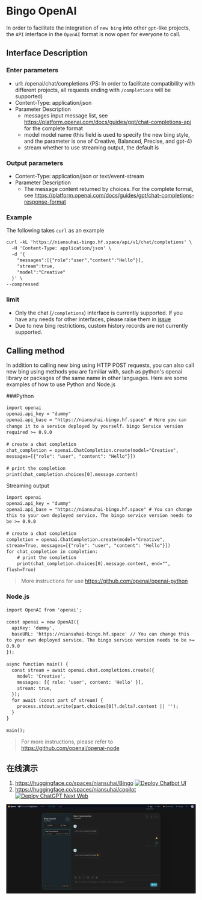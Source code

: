 # Bingo OpenAI

In order to facilitate the integration of `new bing` into other `gpt`-like projects, the `API` interface in the `OpenAI` format is now open for everyone to call.

## Interface Description
### Enter parameters
  * url: /openai/chat/completions (PS: In order to facilitate compatibility with different projects, all requests ending with `/completions` will be supported)
  * Content-Type: application/json
  * Parameter Description
     * messages input message list, see https://platform.openai.com/docs/guides/gpt/chat-completions-api for the complete format
     * model model name (this field is used to specify the new bing style, and the parameter is one of Creative, Balanced, Precise, and gpt-4)
     * stream whether to use streaming output, the default is
    
### Output parameters
   * Content-Type: application/json or text/event-stream
   * Parameter Description
     * The message content returned by choices. For the complete format, see https://platform.openai.com/docs/guides/gpt/chat-completions-response-format

### Example
The following takes `curl` as an example
```
curl -kL 'https://niansuhai-bingo.hf.space/api/v1/chat/completions' \
  -H 'Content-Type: application/json' \
  -d '{
    "messages":[{"role":"user","content":"Hello"}],
    "stream":true,
    "model":"Creative"
  }' \
--compressed
```

### limit
  * Only the chat (`/completions`) interface is currently supported. If you have any needs for other interfaces, please raise them in [issue](https://github.com/niansuhai/bingo/issues)
  * Due to new bing restrictions, custom history records are not currently supported.

## Calling method
In addition to calling new bing using HTTP POST requests, you can also call new bing using methods you are familiar with, such as python's openai library or packages of the same name in other languages. Here are some examples of how to use Python and Node.js

###Python
```
import openai
openai.api_key = "dummy"
openai.api_base = "https://niansuhai-bingo.hf.space" # Here you can change it to a service deployed by yourself，bingo Service version required >= 0.9.0

# create a chat completion
chat_completion = openai.ChatCompletion.create(model="Creative", messages=[{"role": "user", "content": "Hello"}])

# print the completion
print(chat_completion.choices[0].message.content)
```

Streaming output
```
import openai
openai.api_key = "dummy"
openai.api_base = "https://niansuhai-bingo.hf.space" # You can change this to your own deployed service. The bingo service version needs to be >= 0.9.0

# create a chat completion
completion = openai.ChatCompletion.create(model="Creative", stream=True, messages=[{"role": "user", "content": "Hello"}])
for chat_completion in completion:
    # print the completion
    print(chat_completion.choices[0].message.content, end="", flush=True)

```

> More instructions for use https://github.com/openai/openai-python

### Node.js
```
import OpenAI from 'openai';

const openai = new OpenAI({
  apiKey: 'dummy',
  baseURL: 'https://niansuhai-bingo.hf.space' // You can change this to your own deployed service. The bingo service version needs to be >= 0.9.0
});

async function main() {
  const stream = await openai.chat.completions.create({
    model: 'Creative',
    messages: [{ role: 'user', content: 'Hello' }],
    stream: true,
  });
  for await (const part of stream) {
    process.stdout.write(part.choices[0]?.delta?.content || '');
  }
}

main();
```
> For more instructions, please refer to https://github.com/openai/openai-node


## 在线演示

1. https://huggingface.co/spaces/niansuhai/Bingo [![Deploy Chatbot UI](https://huggingface.co/datasets/huggingface/badges/resolve/main/duplicate-this-space-sm.svg)](https://huggingface.co/login?next=%2Fspaces%2Fniansuhai%2FBingo%3Fduplicate%3Dtrue%26visibility%3Dpublic)
2. https://huggingface.co/spaces/niansuhai/copilot
[![Deploy ChatGPT Next Web](https://huggingface.co/datasets/huggingface/badges/resolve/main/duplicate-this-space-sm.svg)](https://huggingface.co/login?next=%2Fspaces%2Fniansuhai%2Fcopilot%3Fduplicate%3Dtrue%26visibility%3Dpublic)


[![renderings](./docs/images/openai.png)](https://huggingface.co/spaces/niansuhai/Bingo)
